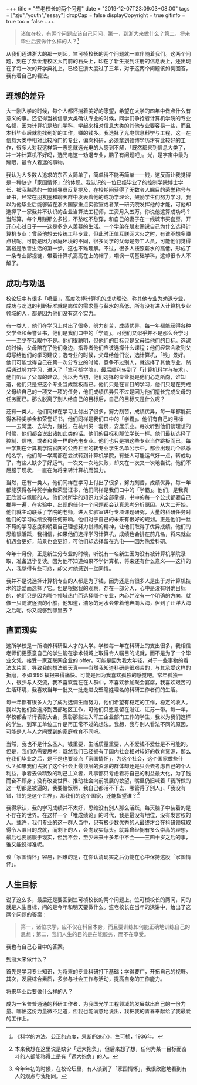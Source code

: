 +++
title = "竺老校长的两个问题"
date = "2019-12-07T23:09:03+08:00"
tags = ["zju","youth","essay"]
dropCap = false
displayCopyright = true
gitinfo = true
toc = false
+++

> 诸位在校，有两个问题应该自己问问，第一，到浙大来做什么？第二，将来毕业后要做什么样的人？[^1]

从我们迈进浙大的那一刻起，竺可桢校长的两个问题就一直伴随着我们。这两个问题，刻在了紫金港校区大门前的石头上，印在了新生报到注册的信息表上，还出现在了每一次的开学典礼上。已经在浙大度过了三年，对于这两个问题该如何回答，我有着自己的看法。

## 理想的差异

大一刚入学的时候，每个人都怀揣着美好的愿望，希望在大学的四年中做点什么有意义的事。还记得当初信息大类确认专业的时候，同学们争抢者计算机学院的专业名额，因为计算机是热门学科，学起来相对信息大类的其他专业要容易一些，而且本科毕业后就能找到好的工作，赚的钱多。我选择了光电信息科学与工程，这一在信息大类中相对比较冷门的专业，偏向科研，必须拿到硕博学历才有比较好的工作，很多人对我这样第一志愿就选光电的人感到不解，「既然都来到信息大类了，冲一冲计算机不好吗，选光电这一劝退专业，脑子有问题吧」。光，是宇宙中最为耀眼，最令人着迷的事物。

我认为大多数人追求的东西太简单了，简单得不能再简单——钱，这反而让我觉得是一种缺少「家国情怀」[^2]的体现。我认识的一位已经毕业了的控制学院博士学长，被我熟悉的一位辅导员反复提及，在校期间获得了无数令人瞩目的荣誉称号与证书，经常在朋友圈和聊天群中发表着他的成功学理论，鼓励学生们努力学习，我以为他毕业后能够留在浙大国家重点实验室或者某一研究院发挥他的才能，可他却选择了一家我并不认识的企业当算法工程师，工资月入五万。你说他这算成功吗？当然算，每个月赚那么多钱，不愁吃不愁穿，和自己的妻子在一线城市买套房，开开心心过日子——这是多少人羡慕的生活。一个学弟在朋友圈说自己为什么选择计算机专业：曾经他想去传统工科专业，但此时正值互联网大火之时，有谁不想多赚点钱呢。可能是因为家庭环境的不同，很多同学的父母是务工人员，可能他们觉得富裕是改善生活的第一步，这也不难理解。不过，很多人按照薪水的高低，形成了一条专业鄙视链，带着计算机高高在上的帽子，嘲讽一切基础学科，这却很令人不解了。

## 成功与劝退

校论坛中有很多「喷壶」，高度吹捧计算机的成功理论，称其他专业为劝退专业，成功与劝退的判断标准就是岗位的需求量与薪水的高低，所有没有进入计算机专业领域的人，都是因为他们没有这个实力。

有一类人，他们在学习上付出了很多，努力刻苦，成绩优异，每一年都能获得各种奖学金和荣誉证书，他们是我们口中的「学霸」。可他们又似乎并不是那么会学习——至少在我眼中不是。他们很聪明，但他们的目标只是父母给他们的目标。选课的时候，父母陪在了他们身边，指导者他们应该选择什么课程；他们经常会收到父母写给他们的学习建议；选专业的时候，父母给他们说，选计算机，「钱」景好。他们可能觉得自己在第一次分专业的时候，竞争不过别人，就选择了其他专业，然后通过努力学习，进入了「竺可桢学院」，最后顺利转到了「计算机科学与技术」。他们听从了父母的建议。我以为当初，他们选择的专业就是他们心之所向，谁知道，他们只是把这个专业当成跳板而已。他们只是在盲目的学习，他们只是在完成父母给自己的一项又一项的任务，他们成绩优异只不过是因为他们擅长完成父母的任务而已。那么脱离了别人给自己的目标后，自己的目标又是什么呢？

还有一类人，他们同样在学习上付出了很多，努力刻苦，成绩优异，每一年都能获得各种奖学金和荣誉证书，他们同样是我们口中的「学霸」。他们有自己的目标——去阿里、去华为，赚钱，在杭州买一套房，安居乐业。每次听到他们谈理想的时候，他们都会说出诸如此类的话。他们的目标和那位学长一样。他们最初选择了控制、信电，或者和我一样的光电专业。他们也只是把这些专业当作跳板而已。每一学期在计算机学院官网的公告栏里的转专业学生名单公示中，都会出现几个熟悉的名字，他们每一学期都在尝试转到计算机学院，有些人可能运气好一点，转成功了，有些人缺少了好运气，一次又一次地失败，却又在一次又一次地尝试。他们不屈服于现状，一直在为将来转计算机而努力。

当然，还有一类人，他们同样在学习上付出了很多，努力刻苦，成绩优异，每一年都能获得各种奖学金和荣誉证书，他们同样是我们口中的「学霸」。他们，是我真正欣赏与佩服的人。他们对所学的知识力求全部掌握，书中的每一个公式都要自己推导一遍，在实验中，出现的任何一个问题都会认真思考分析原因。从大二开始，他们就主动联系了学院的老师，进入实验室进行专项课题研究，大量的科研任务对他们的学习成绩没有任何影响。他们对于自己的未来有很好的规划。正是他们一丝不苟的学习态度和朝着自己理想努力拼搏的精神，让他们取得了优异成绩。他们的思维很活跃，我相信，如果他们选择学习计算机，成绩也会排在前几名，将来就业机遇会更好，前景也会更好，可他们却选择留在光电——因为热爱科研。

今年十月份，正是新生分专业的时候，听说有一名新生因为没有被计算机学院录取，准备退学复读。因为他不知道如果不学计算机，将来还有什么意义——这样的人，我觉得有些可悲，却又对他感到一丝同情。

我并不是说选择计算机专业的人都是为了钱，因为还是有很多人是出于对计算机技术的热爱而选择了它。但是根据我的观察，存在一部分人，心中是没有明确目标的，他们只是因为哪个领域热门而选择哪个专业，内心并没有一个明确的方向，就像一只随波逐流的小船，他知道，湍急的河水会带着他奔向大海，但到了汪洋大海之后呢，你又能够到哪里去？

## 直面现实

这所学校是一所培养科研型人才的大学。学校每一年在科研上的支出很多，我相信老师们更愿意自己的学生能在学术领域上取得令人瞩目的成就，而不是为了一个毕业文凭，接受一家互联网企业的 offer。可能是因为我太年轻，对于一些事物的看法太片面，导致我的想法很天真——当然我知道科研是很艰苦的，与其承受这样的折磨，不如 996 福报来得痛快。可能是因为我喜欢孤独的感觉吧。常年孤独一人，很少与人交流，我不喜欢混在在人群中，不喜欢参加聚会宴席，我喜欢艰苦的生活环境，我喜欢当年一批又一批走进戈壁隐姓埋名的科研工作者们的生活。

每一年都有很多人为了成为选调生而努力，他们希望有稳定的工作，稳定的收入。我以为他们会选择到西部地区工作，可他们只愿意留在浙江、江苏一带。每一年，学校都会举行表彰大会，表彰那些进入军工企业部门工作的学生，我以为我们这样的学生，到军工单位工作是再正常不过的想法。我想，我与别人看法不同的原因，可能是人与人之间受到的家庭教育不同吧。

当然，我也不是什么圣人，钱重要，生活质量重要，人不爱钱不爱仕是不可能的。但是，我们仍需要思考：既然我们已经拥有了国内社会相对较好的教育资源，那么在我们毕业之后，是不是也要谈点「家国情怀」，为这个社会，这个国家做些什么？如果我们占据了这个社会上最顶层的资源的群体却还是只会去考虑自己的个人利益，争着去做精致的利己主义者，凡事都只考虑着将自己的利益最大化，为了钱而奋不顾身；没有改变世界、推动社会向前发展的欲望，嘴里仍旧喊着「我所做的这一切都是被逼的，我要恰饭啊，我自己都活不下去，哪管得了别人」、「我没有错，错的是这个世界」，那我们的这个国家，还能指望谁？[^3]

我得承认，我的学习成绩并不太好，思维没有别人那么活跃，每天脑子中装着的是不存在的世界。在这样一个「唯成绩论」的时代，我是最没有地位，没有发言权的人。或许，我们专业的这一群人当中，只有极少数优秀的人最终才会在科研领域取得令人瞩目的成就，而剩下的人，会向现实低头。就算曾经拥有多么崇高的理想，最后也要屈服于现实，但我不会，至少未来十多年中不会——三四十岁之后的事，谁又能说得准呢。

谈「家国情怀」容易，困难的是，在你认清现实之后仍能在心中保持这股「家国情怀」。

## 人生目标

说了这么多，最后还是要回到竺可桢校长的两个问题上。竺可桢校长的两问，问的就是人生目标，问的是今年和明天要做什么。竺老校长在当年的演讲中，给出了这两个问题的答案：

> 第一，诸位求学，应不仅在科目本身，而且要训练如何能正确地训练自己的思想；第二，我们人生的目的是在能服务，而不在享受。

我也有自己心目中的答案。

到浙大来做什么？

首先是学习专业知识，为将来的专业科研打下基础；学得要广，开拓自己的视野。其次，发展综合素质，多参与社会工作与活动，提高自身的工作能力。

将来毕业后要做什么样的人？

成为一名普普通通的科研工作者，为我国光学工程领域的发展献出自己的一份力量。哪怕这份力量微不足道，但我也能满意地说出，我把我的青春奉献给了我最爱的工作上。

[^1]: 《科学的方法，公正的态度，果断的决心》，竺可桢，1936年。
[^2]: 本来我想在这里说是缺少「远大抱负」，但后来想了想，任何为某一目标而奋斗的人都能称得上是有「远大抱负」的人。
[^3]: 今年年初的时候，在校论坛里，有人谈到了「家国情怀」，我很欣慰地看到有人的观点与我相同。
